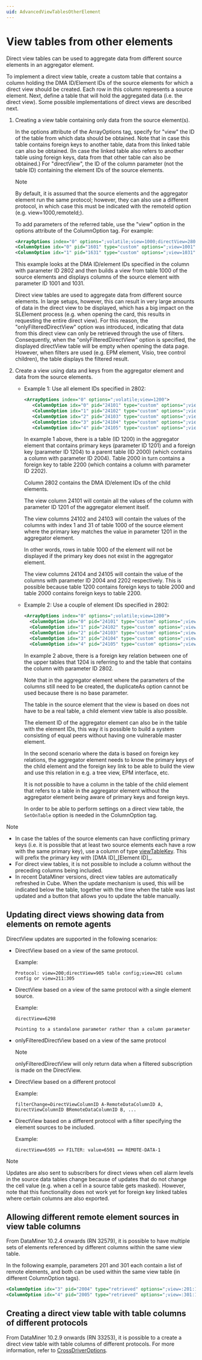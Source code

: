 ```yaml
---
uid: AdvancedViewTablesOtherElement
---
```


# View tables from other elements

Direct view tables can be used to aggregate data from different source elements in an aggregator element.

To implement a direct view table, create a custom table that contains a column holding the DMA ID/Element IDs of the source elements for which a direct view should be created. Each row in this column represents a source element. Next, define a table that will hold the aggregated data (i.e. the direct view). Some possible implementations of direct views are described next.

1. Creating a view table containing only data from the source element(s).

   In the options attribute of the ArrayOptions tag, specify for "view" the ID of the table from which data should be obtained. Note that in case this table contains foreign keys to another table, data from this linked table can also be obtained. (In case the linked table also refers to another table using foreign keys, data from that other table can also be obtained.) For "directView", the ID of the column parameter (not the table ID) containing the element IDs of the source elements.

   > [!NOTE]
   > By default, it is assumed that the source elements and the aggregator element run the same protocol; however, they can also use a different protocol, in which case this must be indicated with the remoteId option (e.g. view=1000,remoteId;).

   To add parameters of the referred table, use the "view" option in the options attribute of the ColumnOption tag. For example:

   ```xml
   <ArrayOptions index="0" options=";volatile;view=1000;directView=2802;onlyFilteredDirectView">
   <ColumnOption idx="0" pid="1601" type="custom" options=";view=1001" />
   <ColumnOption idx="1" pid="1631" type="custom" options=";view=1031" />
   ```

   This example looks at the DMA ID/element IDs specified in the column with parameter ID 2802 and then builds a view from table 1000 of the source elements and displays columns of the source element with parameter ID 1001 and 1031.

   Direct view tables are used to aggregate data from different source elements. In large setups, however, this can result in very large amounts of data in the direct view to be displayed, which has a big impact on the SLElement process (e.g. when opening the card, this results in requesting the entire direct view). For this reason, the "onlyFilteredDirectView" option was introduced, indicating that data from this direct view can only be retrieved through the use of filters. Consequently, when the "onlyFilteredDirectView" option is specified, the displayed directView table will be empty when opening the data page. However, when filters are used (e.g. EPM element, Visio, tree control children), the table displays the filtered result.

1. Create a view using data and keys from the aggregator element and data from the source elements.

   - Example 1: Use all element IDs specified in 2802:

     ```xml
     <ArrayOptions index="0" options=";volatile;view=1200">
        <ColumnOption idx="0" pid="24101" type="custom" options=";view=1201"/>
        <ColumnOption idx="1" pid="24102" type="custom" options=";view=:2802:1000:1"/>
        <ColumnOption idx="2" pid="24103" type="custom" options=";view=:2802:1000:31"/>
        <ColumnOption idx="3" pid="24104" type="custom" options=";view=1204:2004"/>
        <ColumnOption idx="4" pid="24105" type="custom" options=";view=1204:2202"/>
     ```

     In example 1 above, there is a table (ID 1200) in the aggregator element that contains primary keys (parameter ID 1201) and a foreign key (parameter ID 1204) to a parent table (ID 2000) (which contains a column with parameter ID 2004). Table 2000 in turn contains a foreign key to table 2200 (which contains a column with parameter ID 2202).

     Column 2802 contains the DMA ID/element IDs of the child elements.

     The view column 24101 will contain all the values of the column with parameter ID 1201 of the aggregator element itself.

     The view columns 24102 and 24103 will contain the values of the columns with index 1 and 31 of table 1000 of the source element where the primary key matches the value in parameter 1201 in the aggregator element.

     In other words, rows in table 1000 of the element will not be displayed if the primary key does not exist in the aggregator element.

     The view columns 24104 and 24105 will contain the value of the columns with parameter ID 2004 and 2202 respectively. This is possible because table 1200 contains foreign keys to table 2000 and table 2000 contains foreign keys to table 2200.

   - Example 2: Use a couple of element IDs specified in 2802:

     ```xml
     <ArrayOptions index="0" options=";volatile;view=1200">
       <ColumnOption idx="0" pid="24101" type="custom" options=";view=1201"/>
       <ColumnOption idx="1" pid="24102" type="custom" options=";view=:2802:1000:1"/>
       <ColumnOption idx="2" pid="24103" type="custom" options=";view=:2802:1000:31"/>
       <ColumnOption idx="3" pid="24104" type="custom" options=";view=1204:2004"/>
       <ColumnOption idx="4" pid="24105" type="custom" options=";view=1204:2202"/>
     ```

     In example 2 above, there is a foreign key relation between one of the upper tables that 1204 is referring to and the table that contains the column with parameter ID 2802.

     Note that in the aggregator element where the parameters of the columns still need to be created, the duplicateAs option cannot be used because there is no base parameter.

     The table in the source element that the view is based on does not have to be a real table, a child element view table is also possible.

     The element ID of the aggregator element can also be in the table with the element IDs, this way it is possible to build a system consisting of equal peers without having one vulnerable master element.

     In the second scenario where the data is based on foreign key relations, the aggregator element needs to know the primary keys of the child element and the foreign key link to be able to build the view and use this relation in e.g. a tree view, EPM interface, etc.

     It is not possible to have a column in the table of the child element that refers to a table in the aggregator element without the aggregator element being aware of primary keys and foreign keys.

     In order to be able to perform settings on a direct view table, the `SetOnTable` option is needed in the ColumnOption tag.

> [!NOTE]
>
> - In case the tables of the source elements can have conflicting primary keys (i.e. it is possible that at least two source elements each have a row with the same primary key), use a column of type [viewTableKey](xref:Protocol.Params.Param.ArrayOptions.ColumnOption-type#viewtablekey). This will prefix the primary key with [DMA ID]\_[Element ID]_.
> - For direct view tables, it is not possible to include a column without the preceding columns being included.
> - In recent DataMiner versions, direct view tables are automatically refreshed in Cube.<!-- RN 16999 --> When the update mechanism is used, this will be indicated below the table, together with the time when the table was last updated and a button that allows you to update the table manually.

## Updating direct views showing data from elements on remote agents

DirectView updates are supported in the following scenarios:<!-- RN 27547 -->

- DirectView based on a view of the same protocol.

  Example:

  ```Protocol: view=200;directView=905 table config;view=201 column config or view=211:305```

- DirectView based on a view of the same protocol with a single element source.

  Example:

  ```
  directView=6298

  Pointing to a standalone parameter rather than a column parameter
  ```

- onlyFilteredDirectView based on a view of the same protocol

  > [!NOTE]
  > onlyFilteredDirectView will only return data when a filtered subscription is made on the DirectView.

- DirectView based on a different protocol

  Example:

    ```filterChange=DirectViewColumnID A-RemoteDataColumnID A, DirectViewColumnID BRemoteDataColumnID B, ...```

- DirectView based on a different protocol with a filter specifying the element sources to be included.

  Example:

    ```directView=6505 => FILTER: value=6501 == REMOTE-DATA-1```

> [!NOTE]
> Updates are also sent to subscribers for direct views when cell alarm levels in the source data tables change because of updates that do not change the cell value (e.g. when a cell in a source table gets masked).<!-- RN 27785 --> However, note that this functionality does not work yet for foreign key linked tables where certain columns are also exported.

## Allowing different remote element sources in view table columns

From DataMiner 10.2.4 onwards (RN 32579), it is possible to have multiple sets of elements referenced by different columns within the same view table.

In the following example, parameters 201 and 301 each contain a list of remote elements, and both can be used within the same view table (in different ColumnOption tags).

```xml
<ColumnOption idx="3" pid="2004" type="retrieved" options=";view=:201:1000:3"/>
<ColumnOption idx="4" pid="2005" type="retrieved" options=";view=:301:1000:4"/>
```

## Creating a direct view table with table columns of different protocols

From DataMiner 10.2.9 onwards (RN 33253), it is possible to a create a direct view table with table columns of different protocols. For more information, refer to [CrossDriverOptions](xref:Protocol.Params.Param.CrossDriverOptions).
